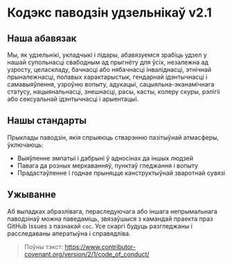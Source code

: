 
# Кодэкс паводзін удзельнікаў v2.1

## Наша абавязак
Мы, як удзельнікі, укладчыкі і лідары, абавязуемся зрабіць удзел у нашай супольнасці свабодным ад прыгнёту для ўсіх, незалежна ад узросту, целаскладу, бачнасці або нябачнасці інваліднасці, этнічнай прыналежнасці, полавых характарыстык, гендарнай ідэнтычнасці і самавыяўлення, узроўню вопыту, адукацыі, сацыяльна-эканамічнага статусу, нацыянальнасці, знешнасці, расы, касты, колеру скуры, рэлігіі або сексуальнай ідэнтычнасці і арыентацыі.

## Нашы стандарты
Прыклады паводзін, якія спрыяюць стварэнню пазітыўнай атмасферы, ўключаюць:
- Выяўленне эмпатыі і дабрыні ў адносінах да іншых людзей
- Павага да розных меркаванняў, пунктаў гледжання і вопыту
- Прадастаўленне і годнае прыняцце канструктыўнай зваротнай сувязі

## Ужыванне
Аб выпадках абразлівага, пераследуючага або іншага непрымальнага паводзінаў можна паведаміць, звязаўшыся з камандай праекта праз GitHub Issues з пазнакай `coc`. Усе скаргі будуць разгледжаны і расследаваны аператыўна і справядліва.

> Поўны тэкст: https://www.contributor-covenant.org/version/2/1/code_of_conduct/ 
